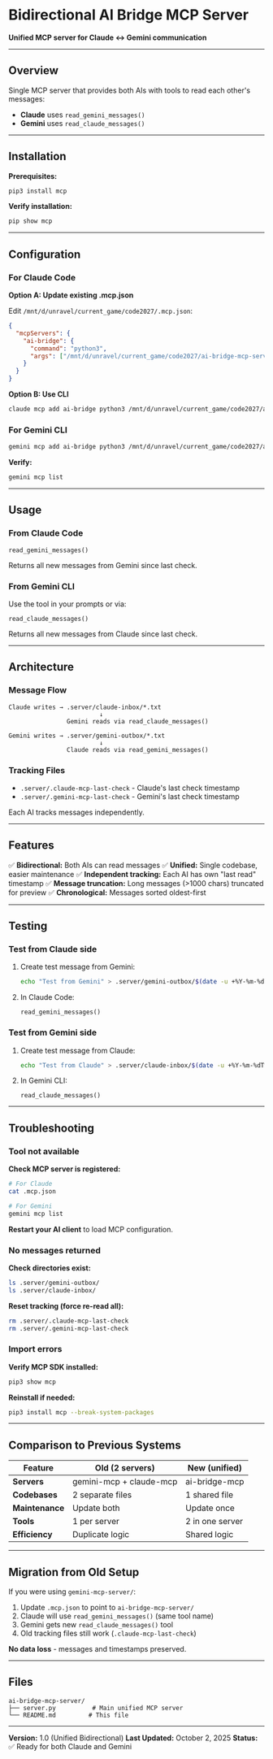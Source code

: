 # Bidirectional AI Bridge MCP Server

**Unified MCP server for Claude ↔ Gemini communication**

---

## Overview

Single MCP server that provides both AIs with tools to read each other's messages:
- **Claude** uses `read_gemini_messages()`
- **Gemini** uses `read_claude_messages()`

---

## Installation

**Prerequisites:**
```bash
pip3 install mcp
```

**Verify installation:**
```bash
pip show mcp
```

---

## Configuration

### For Claude Code

**Option A: Update existing .mcp.json**

Edit `/mnt/d/unravel/current_game/code2027/.mcp.json`:

```json
{
  "mcpServers": {
    "ai-bridge": {
      "command": "python3",
      "args": ["/mnt/d/unravel/current_game/code2027/ai-bridge-mcp-server/server.py"]
    }
  }
}
```

**Option B: Use CLI**
```bash
claude mcp add ai-bridge python3 /mnt/d/unravel/current_game/code2027/ai-bridge-mcp-server/server.py
```

### For Gemini CLI

```bash
gemini mcp add ai-bridge python3 /mnt/d/unravel/current_game/code2027/ai-bridge-mcp-server/server.py
```

**Verify:**
```bash
gemini mcp list
```

---

## Usage

### From Claude Code

```
read_gemini_messages()
```

Returns all new messages from Gemini since last check.

### From Gemini CLI

Use the tool in your prompts or via:
```
read_claude_messages()
```

Returns all new messages from Claude since last check.

---

## Architecture

### Message Flow

```
Claude writes → .server/claude-inbox/*.txt
                         ↓
                Gemini reads via read_claude_messages()

Gemini writes → .server/gemini-outbox/*.txt
                         ↓
                Claude reads via read_gemini_messages()
```

### Tracking Files

- `.server/.claude-mcp-last-check` - Claude's last check timestamp
- `.server/.gemini-mcp-last-check` - Gemini's last check timestamp

Each AI tracks messages independently.

---

## Features

✅ **Bidirectional:** Both AIs can read messages
✅ **Unified:** Single codebase, easier maintenance
✅ **Independent tracking:** Each AI has own "last read" timestamp
✅ **Message truncation:** Long messages (>1000 chars) truncated for preview
✅ **Chronological:** Messages sorted oldest-first

---

## Testing

### Test from Claude side

1. Create test message from Gemini:
   ```bash
   echo "Test from Gemini" > .server/gemini-outbox/$(date -u +%Y-%m-%dT%H-%M-%S%z)-gemini.txt
   ```

2. In Claude Code:
   ```
   read_gemini_messages()
   ```

### Test from Gemini side

1. Create test message from Claude:
   ```bash
   echo "Test from Claude" > .server/claude-inbox/$(date -u +%Y-%m-%dT%H-%M-%S%z)-claude.txt
   ```

2. In Gemini CLI:
   ```
   read_claude_messages()
   ```

---

## Troubleshooting

### Tool not available

**Check MCP server is registered:**
```bash
# For Claude
cat .mcp.json

# For Gemini
gemini mcp list
```

**Restart your AI client** to load MCP configuration.

### No messages returned

**Check directories exist:**
```bash
ls .server/gemini-outbox/
ls .server/claude-inbox/
```

**Reset tracking (force re-read all):**
```bash
rm .server/.claude-mcp-last-check
rm .server/.gemini-mcp-last-check
```

### Import errors

**Verify MCP SDK installed:**
```bash
pip3 show mcp
```

**Reinstall if needed:**
```bash
pip3 install mcp --break-system-packages
```

---

## Comparison to Previous Systems

| Feature | Old (2 servers) | New (unified) |
|---------|-----------------|---------------|
| **Servers** | gemini-mcp + claude-mcp | ai-bridge-mcp |
| **Codebases** | 2 separate files | 1 shared file |
| **Maintenance** | Update both | Update once |
| **Tools** | 1 per server | 2 in one server |
| **Efficiency** | Duplicate logic | Shared logic |

---

## Migration from Old Setup

If you were using `gemini-mcp-server/`:

1. Update `.mcp.json` to point to `ai-bridge-mcp-server/`
2. Claude will use `read_gemini_messages()` (same tool name)
3. Gemini gets new `read_claude_messages()` tool
4. Old tracking files still work (`.claude-mcp-last-check`)

**No data loss** - messages and timestamps preserved.

---

## Files

```
ai-bridge-mcp-server/
├── server.py          # Main unified MCP server
└── README.md         # This file
```

---

**Version:** 1.0 (Unified Bidirectional)
**Last Updated:** October 2, 2025
**Status:** ✅ Ready for both Claude and Gemini
